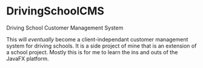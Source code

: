 DrivingSchoolCMS
================

Driving School Customer Management System

This will *eventually*  become a client-independant customer management system for driving schools. It is a
side project of mine that is an extension of a school project. Mostly this is for me to learn the ins and outs of the
JavaFX platform.

